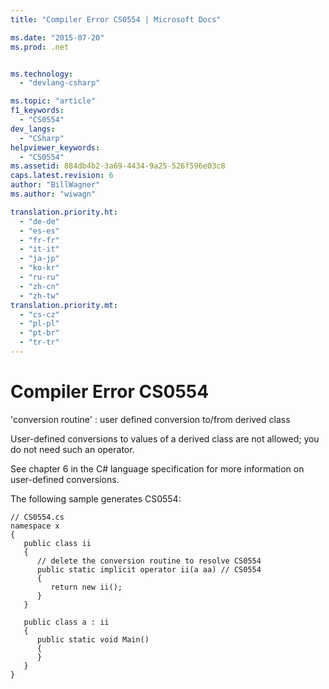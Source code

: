 ```yaml
---
title: "Compiler Error CS0554 | Microsoft Docs"

ms.date: "2015-07-20"
ms.prod: .net


ms.technology: 
  - "devlang-csharp"

ms.topic: "article"
f1_keywords: 
  - "CS0554"
dev_langs: 
  - "CSharp"
helpviewer_keywords: 
  - "CS0554"
ms.assetid: 884db4b2-3a69-4434-9a25-526f596e03c8
caps.latest.revision: 6
author: "BillWagner"
ms.author: "wiwagn"

translation.priority.ht: 
  - "de-de"
  - "es-es"
  - "fr-fr"
  - "it-it"
  - "ja-jp"
  - "ko-kr"
  - "ru-ru"
  - "zh-cn"
  - "zh-tw"
translation.priority.mt: 
  - "cs-cz"
  - "pl-pl"
  - "pt-br"
  - "tr-tr"
---
```

# Compiler Error CS0554
'conversion routine' : user defined conversion to/from derived class  
  
 User-defined conversions to values of a derived class are not allowed; you do not need such an operator.  
  
 See chapter 6 in the C# language specification for more information on user-defined conversions.  
  
 The following sample generates CS0554:  
  
```  
// CS0554.cs  
namespace x  
{  
   public class ii  
   {  
      // delete the conversion routine to resolve CS0554  
      public static implicit operator ii(a aa) // CS0554  
      {  
         return new ii();  
      }  
   }  
  
   public class a : ii  
   {  
      public static void Main()  
      {  
      }  
   }  
}  
```